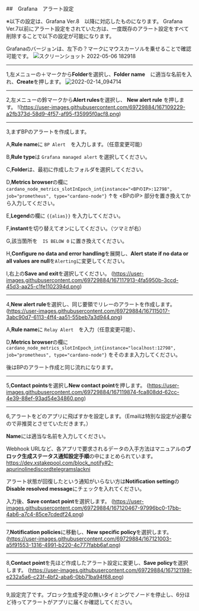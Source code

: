 ##　Grafana　アラート設定

※以下の設定は、Grafana Ver.8　以降に対応したものになります。
Grafana Ver.7以前にアラート設定をされていた方は、一度既存のアラート設定をすべて削除することで以下の設定が可能になります。

Grafanaのバージョンは、左下の？マークにマウスカーソルを乗せることで確認可能です。
![スクリーンショット 2022-05-06 182918](https://user-images.githubusercontent.com/69729884/167106556-458304b3-15c8-434a-b5e4-ab97fec64c6c.png)

___
1,左メニューの＋マークから**Folder**を選択し、**Folder name**　に適当な名前を入れ、**Create**を押します。 
![2022-02-14_094714](https://user-images.githubusercontent.com/69729884/167106893-ec26c6de-2e02-4b53-b5d1-ef04fae0f52a.png)

___
2,左メニューの鈴マークから**Alert rules**を選択し、 **New alert rule** を押します。
!(https://user-images.githubusercontent.com/69729884/167109229-a2fb373d-58d9-4f57-af95-f35995f0acf8.png)

___
3,まずBPのアラートを作成します。


A,**Rule name**に `BP Alert`　を入力します。（任意変更可能）

B,**Rule type**は `Grafana managed alert` を選択してください。

C,**Folder**は、最初に作成したフォルダを選択してください。

D,**Metrics browser**の欄に
```cardano_node_metrics_slotInEpoch_int{instance="<BPのIP>:12798", job="prometheus", type="cardano-node"}```
↑を <BPのIP> 部分を置き換えてから入力してください。

E,**Legend**の欄に
```{{alias}}```
を入力してください。

F,**instant**を切り替えてオンにしてください。（ツマミが右）

G,該当箇所を　`IS BELOW 0` に置き換えてください。

H,**Configure no data and error handling**を展開し、**Alert state if no data or all values are null**を`Alerting`に変更してください。

I,右上の**Save and exit**を選択してください。
(https://user-images.githubusercontent.com/69729884/167117913-4fa5950b-3ccd-45d3-aa25-c1fe1102394d.png)

___
4,**New alert rule**を選択し、同じ要領でリレーのアラートを作成します。
(https://user-images.githubusercontent.com/69729884/167115017-3abc90d7-6113-4ff4-aa51-55beb7a3d944.png)

A,**Rule name**に `Relay Alert`　を入力（任意変更可能）、

D,**Metrics browser**の欄に
```cardano_node_metrics_slotInEpoch_int{instance="localhost:12798", job="prometheus", type="cardano-node"}```
をそのまま入力してください。

後はBPのアラート作成と同じ流れになります。

___
5,**Contact points**を選択し**New contact point**を押します。
(https://user-images.githubusercontent.com/69729884/167119874-fca808dd-62cc-4e39-88ef-93ad54e34860.png)

___
6,アラートをどのアプリに飛ばすかを設定します。（Emailは特別な設定が必要なので非推奨とさせていただきます。）

**Name**には適当な名前を入力してください。

Webhook URLなど、各アプリで要求されるデータの入手方法はマニュアルの**ブロック生成ステータス通知設定手順**の中にまとめられています。
https://dev.xstakepool.com/block_notify#2-apurinolinediscordtelegramslackni

アラート状態が回復したという通知がいらない方は**Notification setting**の**Disable resolved message**にチェックを入れてください。

入力後、**Save contact point**を選択します。 
(https://user-images.githubusercontent.com/69729884/167120467-97996bc0-17bb-4ab6-a7c4-85ce7cdedf24.png)

___
7,**Notification policies**に移動し、**New specific policy**を選択します。
(https://user-images.githubusercontent.com/69729884/167121003-a5f91553-1316-4991-b220-4c777fabb6af.png)

___
8,**Contact point**を先ほど作成したアラート設定に変更し、**Save policy**を選択します。
(https://user-images.githubusercontent.com/69729884/167121198-e232a5a6-c23f-4bf2-aba6-0bb71ba94f68.png)

___
9,設定完了です。ブロック生成予定の無いタイミングでノードを停止し、6分ほど待ってアラートがアプリに届くか確認してください。
